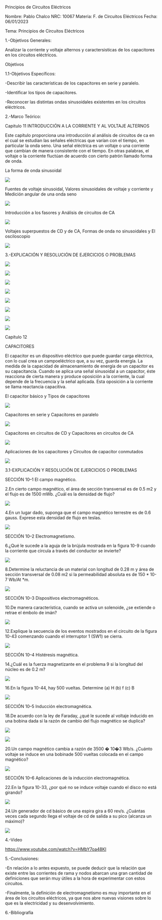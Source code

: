 Principios de Circuitos Eléctricos

Nombre: Pablo Chalco   NRC: 10067  Materia: F. de Circuitos Eléctricos   Fecha: 06/01/2023 

Tema: Principios de Circuitos Eléctricos

1.-Objetivos Generales: 

Analizar la corriente y voltaje alternos y caractersisticas de los capacitores en los circuitos eléctricos.

Objetivos 

1.1-Objetivos Específicos:

-Describir las características de los capacitores en serie y paralelo.

-Identificar los tipos de capacitores.

-Reconocer las distintas ondas sinusoidales existentes en los circuitos eléctricos.

2.-Marco Teórico:

Capitulo 11 INTRODUCCIÓN A LA CORRIENTE Y AL VOLTAJE ALTERNOS

Este capítulo proporciona una introducción al análisis de circuitos de ca en el cual se estudian las señales eléctricas que varían 
con el tiempo, en particular la onda seno. Una señal eléctrica es un voltaje o una corriente que cambian de manera consistente con el 
tiempo. En otras palabras, el voltaje o la corriente fluctúan de acuerdo con cierto patrón llamado forma de onda.

La forma de onda sinusoidal

![](https://github.com/phchalco/Tarea6/blob/main/R1.png)

Fuentes de voltaje sinusoidal, Valores sinusoidales de voltaje y corriente y Medición angular de una onda seno

![](https://github.com/phchalco/Tarea6/blob/main/R2.png)

Introducción a los fasores y Análisis de circuitos de CA

![](https://github.com/phchalco/Tarea6/blob/main/R3.png)

Voltajes superpuestos de CD y de CA, Formas de onda no sinusoidales y El osciloscopio

![](https://github.com/phchalco/Tarea6/blob/main/R4.png)

3.-EXPLICACIÓN Y RESOLUCIÓN DE EJERCICIOS O PROBLEMAS

![](https://github.com/phchalco/Tarea6/blob/main/S1.png)

![](https://github.com/phchalco/Tarea6/blob/main/S2.png)

![](https://github.com/phchalco/Tarea6/blob/main/S3.png)

![](https://github.com/phchalco/Tarea6/blob/main/S4.png)

![](https://github.com/phchalco/Tarea6/blob/main/S5.png)

![](https://github.com/phchalco/Tarea6/blob/main/S6.png)

![](https://github.com/phchalco/Tarea6/blob/main/S7.png)

![](https://github.com/phchalco/Tarea6/blob/main/S8.png)

Capítulo 12

CAPACITORES

El capacitor es un dispositivo eléctrico que puede guardar carga eléctrica, con lo cual crea un campoeléctrico que, a su vez, guarda energía.
La medida de la capacidad de almacenamiento de energía de un capacitor es su capacitancia. Cuando se aplica una señal sinusoidal a un 
capacitor, éste reacciona de cierta manera y produce oposición a la corriente, la cual depende de la frecuencia y la señal aplicada. 
Esta oposición a la corriente se llama reactancia capacitiva.

El capacitor básico y Tipos de capacitores

![](https://github.com/phchalco/Tarea6/blob/main/F1.png)

Capacitores en serie y Capacitores en paralelo

![](https://github.com/phchalco/Tarea6/blob/main/F2.png)

Capacitores en circuitos de CD y Capacitores en circuitos de CA

![](https://github.com/phchalco/Tarea6/blob/main/F3.png)

Aplicaciones de los capacitores y Circuitos de capacitor conmutados

![](https://github.com/phchalco/Tarea6/blob/main/F4.png)


3.1-EXPLICACIÓN Y RESOLUCIÓN DE EJERCICIOS O PROBLEMAS

SECCIÓN 10–1 El campo magnético.

2.En cierto campo magnético, el área de sección transversal es de 0.5 m2 y el flujo es de 1500 mWb. ¿Cuál es la densidad de flujo?

![](https://github.com/phchalco/Tarea5/blob/main/QT1.png)

4.En un lugar dado, suponga que el campo magnético terrestre es de 0.6 gauss. Exprese esta densidad de flujo en teslas.

![](https://github.com/phchalco/Tarea5/blob/main/QT2.png)

SECCIÓN 10–2 Electromagnetismo.

6.¿Qué le sucede a la aguja de la brújula mostrada en la figura 10-9 cuando la corriente que circula a través del conductor se invierte?

![](https://github.com/phchalco/Tarea5/blob/main/QT3.png)

8.Determine la reluctancia de un material con longitud de 0.28 m y área de sección transversal de 0.08 m2 si la permeabilidad absoluta es de 150 * 10-7 Wb/At *m.

![](https://github.com/phchalco/Tarea5/blob/main/QT4.png)

SECCIÓN 10–3 Dispositivos electromagnéticos.

10.De manera característica, cuando se activa un solenoide, ¿se extiende o retrae el émbolo de imán?

![](https://github.com/phchalco/Tarea5/blob/main/QT5.png)

12.Explique la secuencia de los eventos mostrados en el circuito de la figura 10-43 comenzando cuando el interruptor 1 (SW1) se cierra.

![](https://github.com/phchalco/Tarea5/blob/main/QT6.png)

SECCIÓN 10–4 Histéresis magnética.

14.¿Cuál es la fuerza magnetizante en el problema 9 si la longitud del núcleo es de 0.2 m?

![](https://github.com/phchalco/Tarea5/blob/main/QT7.png)

16.En la figura 10-44, hay 500 vueltas. Determine (a) H (b) f (c) B

![](https://github.com/phchalco/Tarea5/blob/main/QT8.png)

SECCIÓN 10–5 Inducción electromagnética.

18.De acuerdo con la ley de Faraday, ¿qué le sucede al voltaje inducido en una bobina dada si la razón de cambio del flujo magnético se duplica?

![](https://github.com/phchalco/Tarea5/blob/main/QT9.png)

![](https://github.com/phchalco/Tarea5/blob/main/QT10.png)

20.Un campo magnético cambia a razón de 3500 � 10�3 Wb/s. ¿Cuánto voltaje se induce en una bobinade 500 vueltas colocada en el campo magnético?

![](https://github.com/phchalco/Tarea5/blob/main/QT11.png)

SECCIÓN 10–6 Aplicaciones de la inducción electromagnética.

22.En la figura 10-33, ¿por qué no se induce voltaje cuando el disco no está girando?

![](https://github.com/phchalco/Tarea5/blob/main/QT12.png)

24.Un generador de cd básico de una espira gira a 60 rev/s. ¿Cuántas veces cada segundo llega el voltaje de cd de salida a su pico (alcanza un máximo)?

![](https://github.com/phchalco/Tarea5/blob/main/QT13.png)

4.-Video

https://www.youtube.com/watch?v=HMbY7oa48KI

5.-Conclusiones:

-En relación a lo antes expuesto, se puede deducir que la relación que existe entre las corrientes de rama y nodos abarcan una gran cantidad de definiciones que
serán muy útiles a la hora de experimentar con estos circuitos.

-Finalmente, la definición de electromagnetismo es muy importante en el área de los circuitos eléctricos, ya que nos abre nuevas visiones sobre lo que es la electricidad y su desenvolvimiento.

6.-Bibliografía
